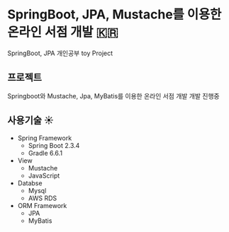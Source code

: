 # SpringBoot, JPA, Mustache를 이용한 온라인 서점 개발 :kr:
SpringBoot, JPA 개인공부 toy Project

## 프로젝트 
Springboot와 Mustache, Jpa, MyBatis를 이용한 온라인 서점 개발
개발 진행중


## 사용기술 :sunny:
* Spring Framework
    + Spring Boot 2.3.4
    + Gradle 6.6.1
* View
    + Mustache
    + JavaScript
* Databse
    + Mysql
    + AWS RDS
* ORM Framework
    + JPA
    + MyBatis
